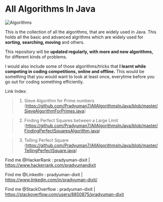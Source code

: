 # All Algorithms In Java

![Algorithms](https://user-images.githubusercontent.com/41565823/46194932-22257b00-c303-11e8-819a-60b02719faa0.jpeg)

This is the collection of all the algorithms, that are widely used in Java.
This holds all the basic and advanced algrithms which are widely used for **sorting, searching, moving** and others. 

This repository will be **updated regularly, with more and new algorithms,** for different kinds of problems.

I would also include some of those algorithms/tricks that **I learnt while competing in coding competitions, online and offline.** This would be something that you would want to look at least once, everytime before you go out for coding something efficiently.

Link Index:
>1. Sieve Algorithm for Prime numbers (https://github.com/Pradyuman7/AllAlgorithmsInJava/blob/master/SieveAlgorithmForPrimes.java)

>2. Finding Perfect Squares between a Large Limit
(https://github.com/Pradyuman7/AllAlgorithmsInJava/blob/master/FindingPerfectSquaresAlgorithm.java)

>3. Telling Perfect Square <br>
(https://github.com/Pradyuman7/AllAlgorithmsInJava/blob/master/TellingPerfectSquare.java)

Find me @HackerRank : pradyuman-dixit | https://www.hackerrank.com/pradyumandixit

Find me @LinkedIn : pradyuman-dixit | https://www.linkedin.com/in/pradyuman-dixit/

Find me @StackOverflow : pradyuman-dixit | https://stackoverflow.com/users/8850875/pradyuman-dixit

